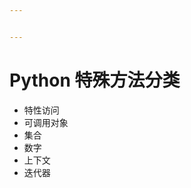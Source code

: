 ```yaml
---


---
```


<h1 id="python-特殊方法分类">Python 特殊方法分类</h1>
<ul>
<li>特性访问</li>
<li>可调用对象</li>
<li>集合</li>
<li>数字</li>
<li>上下文</li>
<li>迭代器</li>
</ul>

